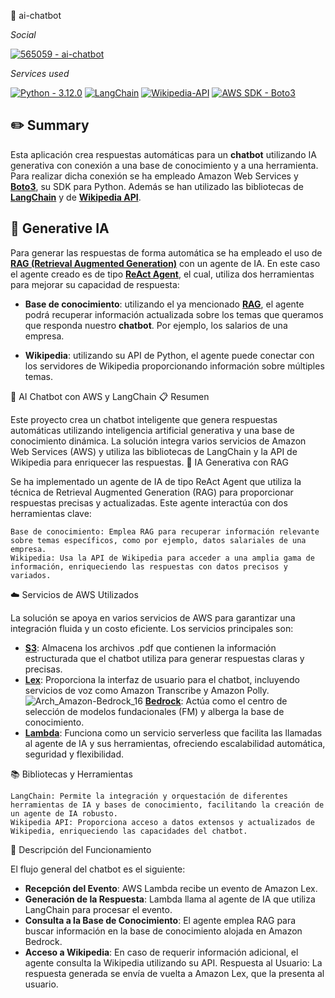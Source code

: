 🤖 ai-chatbot

_Social_

[![565059 - ai-chatbot](https://img.shields.io/badge/565059-000000?logo=github&logoColor=ffffff)](https://github.com/565059 "Go to 565059's GitHub")

_Services used_

[![Python - 3.12.0](https://img.shields.io/static/v1?label=Python&message=v3.12.0&color=3776AB&labelColor=3776AB&logo=python&logoColor=ffffff)](https://www.python.org/downloads/release/python-3120/ "Go to Python") [![LangChain](https://img.shields.io/badge/🦜️🔗Langchain-v0.2.3-1C3C3C?&labelColor=1C3C3C)](https://github.com/langchain-ai "Go to LangChain") [![Wikipedia-API](https://img.shields.io/badge/Wikipedia--API-v0.6.8-000000?logo=wikipedia&logoColor=ffffff&labelColor=000000)](https://github.com/martin-majlis/Wikipedia-API "Go to Wikipedia-API") [![AWS SDK - Boto3](https://img.shields.io/badge/Boto3-v1.34.124-232f3e?logo=amazonwebservices&logoColor=ffffff&labelColor=232f3e)](https://github.com/boto/boto3 "Go to Boto3") 

## ✏️ Summary

Esta aplicación crea respuestas automáticas para un **chatbot** utilizando IA generativa con conexión a una base de conocimiento y a una herramienta. Para realizar dicha conexión se ha empleado Amazon Web Services y [**Boto3**](https://github.com/boto/boto3), su SDK para Python. Además se han utilizado las bibliotecas de [**LangChain**](https://github.com/langchain-ai/langchain) y de [**Wikipedia API**](https://github.com/martin-majlis/Wikipedia-API).

## 🧬 Generative IA

Para generar las respuestas de forma automática se ha empleado el uso de [**RAG (Retrieval Augmented Generation)**](https://aws.amazon.com/what-is/retrieval-augmented-generation/) con un agente de IA. En este caso el agente creado es de tipo [**ReAct Agent**](https://react-lm.github.io/), el cual, utiliza dos herramientas para mejorar su capacidad de respuesta:

* **Base de conocimiento**: utilizando el ya mencionado [**RAG**](https://aws.amazon.com/what-is/retrieval-augmented-generation/), el agente podrá recuperar información actualizada sobre los temas que queramos que responda nuestro **chatbot**. Por ejemplo, los salarios de una empresa.  

* **Wikipedia**: utilizando su API de Python, el agente puede conectar con los servidores de Wikipedia proporcionando información sobre múltiples temas.


🤖 AI Chatbot con AWS y LangChain
📋 Resumen

Este proyecto crea un chatbot inteligente que genera respuestas automáticas utilizando inteligencia artificial generativa y una base de conocimiento dinámica. La solución integra varios servicios de Amazon Web Services (AWS) y utiliza las bibliotecas de LangChain y la API de Wikipedia para enriquecer las respuestas.
🧠 IA Generativa con RAG

Se ha implementado un agente de IA de tipo ReAct Agent que utiliza la técnica de Retrieval Augmented Generation (RAG) para proporcionar respuestas precisas y actualizadas. Este agente interactúa con dos herramientas clave:

    Base de conocimiento: Emplea RAG para recuperar información relevante sobre temas específicos, como por ejemplo, datos salariales de una empresa.
    Wikipedia: Usa la API de Wikipedia para acceder a una amplia gama de información, enriqueciendo las respuestas con datos precisos y variados.

☁️ Servicios de AWS Utilizados

La solución se apoya en varios servicios de AWS para garantizar una integración fluida y un costo eficiente. Los servicios principales son:

* [**S3**](https://aws.amazon.com/s3): Almacena los archivos .pdf que contienen la información estructurada que el chatbot utiliza para generar respuestas claras y precisas.
* [**Lex**](https://aws.amazon.com/lex/): Proporciona la interfaz de usuario para el chatbot, incluyendo servicios de voz como Amazon Transcribe y Amazon Polly.
![Arch_Amazon-Bedrock_16](https://github.com/565059/ai-chatbot/assets/118855900/7343fa26-34c3-45b2-9477-ea4d753e6bf0) [**Bedrock**](https://aws.amazon.com/bedrock/): Actúa como el centro de selección de modelos fundacionales (FM) y alberga la base de conocimiento.
* [**Lambda**](https://aws.amazon.com/lambda/): Funciona como un servicio serverless que facilita las llamadas al agente de IA y sus herramientas, ofreciendo escalabilidad automática, seguridad y flexibilidad.


📚 Bibliotecas y Herramientas



    LangChain: Permite la integración y orquestación de diferentes herramientas de IA y bases de conocimiento, facilitando la creación de un agente de IA robusto.
    Wikipedia API: Proporciona acceso a datos extensos y actualizados de Wikipedia, enriqueciendo las capacidades del chatbot.

🚀 Descripción del Funcionamiento

El flujo general del chatbot es el siguiente:

* **Recepción del Evento**: AWS Lambda recibe un evento de Amazon Lex.
* **Generación de la Respuesta**: Lambda llama al agente de IA que utiliza LangChain para procesar el evento.
* **Consulta a la Base de Conocimiento**: El agente emplea RAG para buscar información en la base de conocimiento alojada en Amazon Bedrock.
* **Acceso a Wikipedia**: En caso de requerir información adicional, el agente consulta la Wikipedia utilizando su API.
    Respuesta al Usuario: La respuesta generada se envía de vuelta a Amazon Lex, que la presenta al usuario.
